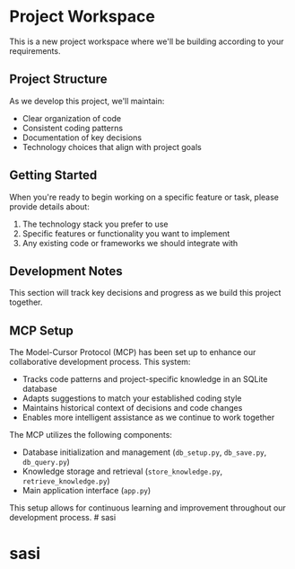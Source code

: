 # Project Workspace

This is a new project workspace where we'll be building according to your requirements.

## Project Structure

As we develop this project, we'll maintain:

- Clear organization of code
- Consistent coding patterns
- Documentation of key decisions
- Technology choices that align with project goals

## Getting Started

When you're ready to begin working on a specific feature or task, please provide details about:

1. The technology stack you prefer to use
2. Specific features or functionality you want to implement
3. Any existing code or frameworks we should integrate with

## Development Notes

This section will track key decisions and progress as we build this project together.

## MCP Setup

The Model-Cursor Protocol (MCP) has been set up to enhance our collaborative development process. This system:

- Tracks code patterns and project-specific knowledge in an SQLite database
- Adapts suggestions to match your established coding style
- Maintains historical context of decisions and code changes
- Enables more intelligent assistance as we continue to work together

The MCP utilizes the following components:
- Database initialization and management (`db_setup.py`, `db_save.py`, `db_query.py`)
- Knowledge storage and retrieval (`store_knowledge.py`, `retrieve_knowledge.py`)
- Main application interface (`app.py`)

This setup allows for continuous learning and improvement throughout our development process. # sasi
# sasi
